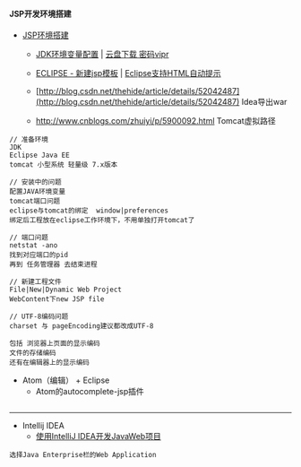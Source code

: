#### **JSP开发环境搭建**

* [JSP环境搭建](http://www.jianshu.com/p/5b022371de26)

  * [JDK环境变量配置](http://jingyan.baidu.com/article/6dad5075d1dc40a123e36ea3.html) \|  [云盘下载 密码vipr](http://pan.baidu.com/s/1o7pUJOm)

  * [ECLIPSE - 新建jsp模板](http://blog.csdn.net/peixuh/article/details/12623547) \| [Eclipse支持HTML自动提示](http://www.cnblogs.com/zhuawang/p/5596455.html)

  * [http://blog.csdn.net/thehide/article/details/52042487](http://blog.csdn.net/thehide/article/details/52042487) Idea导出war

  * http://www.cnblogs.com/zhuiyi/p/5900092.html Tomcat虚拟路径

```
// 准备环境
JDK
Eclipse Java EE
tomcat 小型系统 轻量级 7.x版本

// 安装中的问题
配置JAVA环境变量
tomcat端口问题
eclipse与tomcat的绑定  window|preferences
绑定后工程放在eclipse工作环境下，不用单独打开tomcat了

// 端口问题
netstat -ano
找到对应端口的pid
再到 任务管理器 去结束进程

// 新建工程文件
File|New|Dynamic Web Project
WebContent下new JSP file

// UTF-8编码问题
charset 与 pageEncoding建议都改成UTF-8

包括 浏览器上页面的显示编码
文件的存储编码
还有在编辑器上的显示编码
```

* Atom（编辑） + Eclipse
  * Atom的autocomplete-jsp插件

```

```

---

* Intellij IDEA
  * [使用IntelliJ IDEA开发JavaWeb项目](http://youthlin.com/20151128.html)

```
选择Java Enterprise栏的Web Application
```



